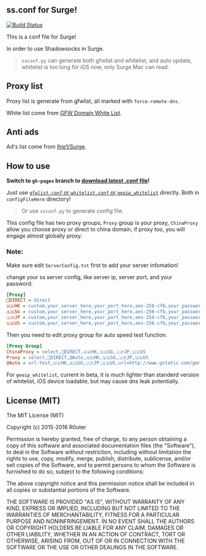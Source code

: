 ## ss.conf for Surge!
[![Build Status](https://travis-ci.org/R0uter/ss.conf-for-surge.svg?branch=master)](https://travis-ci.org/R0uter/ss.conf-for-surge)

This is a conf file for Surge!

In order to use Shadowsocks in Surge.

> `ssconf.py` can generate both gfwlist and whitelist, and auto update, 
whitelist is too long for iOS now, only Surge Mac can read.

## Proxy list 

Proxy list is generate from gfwlist, all marked with `force-remote-dns`.

White list come from [GFW Domain White List](https://goo.gl/tBixve).

## Anti ads

Ad's list come from [lhie1/Surge](https://github.com/lhie1/Surge).

## How to use

**Switch to `gh-pages` branch to [download latest .conf file](https://r0uter.github.io/ss.conf-for-surge/)!**

Just use [`gfwlist.conf` or `whitelist.conf` or `geoip_whitelist`](https://R0uter.github.io/ss.conf-for-surge/) directly. Both in `configFileHere` directory!

> Or use `ssconf.py` to generate config file.

This config file has two proxy groups, `Proxy` group is your proxy, `ChinaProxy` allow you choose proxy or direct to china domain, if proxy too, you will engage almost globally proxy.

### Note:

Make sure edit `ServerConfig.txt` first to add your server infomation!

change your ss server config, like server ip, server port, and your password.

```ini
[Proxy]
💊DIRECT = direct
🇭🇰HK = custom,your_server_here,your_port_here,aes-256-cfb,your_password_here,https://github.com/R0uter/ss.conf-for-surge/raw/master/ss.module
🇸🇬SG = custom,your_server_here,your_port_here,aes-256-cfb,your_password_here,https://github.com/R0uter/ss.conf-for-surge/raw/master/ss.module
🇯🇵JP = custom,your_server_here,your_port_here,aes-256-cfb,your_password_here,https://github.com/R0uter/ss.conf-for-surge/raw/master/ss.module
🇺🇸US = custom,your_server_here,your_port_here,aes-256-cfb,your_password_here,https://github.com/R0uter/ss.conf-for-surge/raw/master/ss.module
```
    
Then you need to edit proxy group for auto speed test function.

```ini
[Proxy Group]
ChinaProxy = select,💊DIRECT,🇭🇰HK,🇸🇬SG,🇯🇵JP,🇺🇸US
Proxy = select,💊DIRECT,@Auto,🇭🇰HK,🇸🇬SG,🇯🇵JP,🇺🇸US
@Auto = url-test,🇭🇰HK,🇸🇬SG,🇯🇵JP,🇺🇸US,url=http://www.gstatic.com/generate_204
```

For `geoip_whitelist`, current in beta, it is much lighter than standerd version of whitelist, iOS device loadable, but may cause dns leak potentially.

## License (MIT)

The MIT License (MIT)

Copyright (c) 2015-2016 R0uter

Permission is hereby granted, free of charge, to any person obtaining a copy
of this software and associated documentation files (the "Software"), to deal
in the Software without restriction, including without limitation the rights
to use, copy, modify, merge, publish, distribute, sublicense, and/or sell
copies of the Software, and to permit persons to whom the Software is
furnished to do so, subject to the following conditions:

The above copyright notice and this permission notice shall be included in all
copies or substantial portions of the Software.

THE SOFTWARE IS PROVIDED "AS IS", WITHOUT WARRANTY OF ANY KIND, EXPRESS OR
IMPLIED, INCLUDING BUT NOT LIMITED TO THE WARRANTIES OF MERCHANTABILITY,
FITNESS FOR A PARTICULAR PURPOSE AND NONINFRINGEMENT. IN NO EVENT SHALL THE
AUTHORS OR COPYRIGHT HOLDERS BE LIABLE FOR ANY CLAIM, DAMAGES OR OTHER
LIABILITY, WHETHER IN AN ACTION OF CONTRACT, TORT OR OTHERWISE, ARISING FROM,
OUT OF OR IN CONNECTION WITH THE SOFTWARE OR THE USE OR OTHER DEALINGS IN THE
SOFTWARE.
